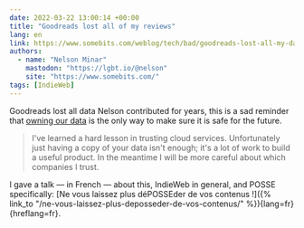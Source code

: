 ```yaml
---
date: 2022-03-22 13:00:14 +00:00
title: "Goodreads lost all of my reviews"
lang: en
link: https://www.somebits.com/weblog/tech/bad/goodreads-lost-all-my-data.html
authors:
  - name: "Nelson Minar"
    mastodon: "https://lgbt.io/@nelson"
    site: "https://www.somebits.com/"
tags: [IndieWeb]
---
```


Goodreads lost all data Nelson contributed for years, this is a sad reminder that [owning our data](https://indieweb.org/own_your_data) is the only way to make sure it is safe for the future.

> I've learned a hard lesson in trusting cloud services. Unfortunately just having a copy of your data isn't enough; it's a lot of work to build a useful product. In the meantime I will be more careful about which companies I trust.

I gave a talk — in French — about this, IndieWeb in general, and POSSE specifically: [Ne vous laissez plus déPOSSEder de vos contenus !]({% link_to "/ne-vous-laissez-plus-deposseder-de-vos-contenus/" %}){lang=fr}{hreflang=fr}.
